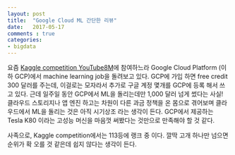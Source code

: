 ```yaml
---
layout: post
title:  "Google Cloud ML 간단한 리뷰"
date:   2017-05-17
comments : true
categories:
- bigdata
---
```


요즘 [Kaggle competition YouTube8M](https://www.kaggle.com/c/youtube8m)에 참여하느라 Google Cloud Platform (이하 GCP)에서 machine learning job을 돌려보고 있다. GCP에 가입 하면 free credit 300 달러를 주는데, 이걸로는 모자라서 추가로 구글 계정 몇개를 GCP에 등록 해서 쓰고 있다. 근데 일주일 동안 GCP에서 ML을 돌리는데만 1,000 달러 넘게 썼다는 사실! 클라우드 스토리지나 앱 엔진 하고는 차원이 다른 과금 정책을 온 몸으로 겪어보며 클라우드에서 ML을 돌리는 것은 아직 시기상조 라는 생각이 든다. GCP에서 제공하는 Tesla K80 이라는 고성능 머신을 마음껏 써봤다는 것만으로 만족해야 할 것 같다.

사족으로, Kaggle competition에서는 113등에 랭크 중 이다. 깔딱 고개 하나만 넘으면 순위가 확 오를 것 같은데 쉽지 않다는 생각이 든다.
